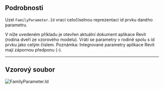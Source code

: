 ## Podrobnosti
Uzel `FamilyParameter.Id` vrací celočíselnou reprezentaci id prvku daného parametru.

V níže uvedeném příkladu je otevřen aktuální dokument aplikace Revit (rodina dveří ze vzorového modelu). Vrátí se parametry v rodině spolu s id prvku jako celým číslem. Poznámka: Integrované parametry aplikace Revit mají zápornou předponu (-).
___
## Vzorový soubor

![FamilyParameter.Id](./Revit.Elements.FamilyParameter.Id_img.jpg)
